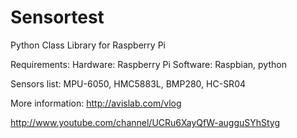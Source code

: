 # Sensortest
Python Class Library for Raspberry Pi

Requirements:
Hardware: Raspberry Pi
Software: Raspbian, python

Sensors list: MPU-6050, HMC5883L, BMP280, HC-SR04

More information:
http://avislab.com/vlog

http://www.youtube.com/channel/UCRu6XayQfW-augguSYhStyg
